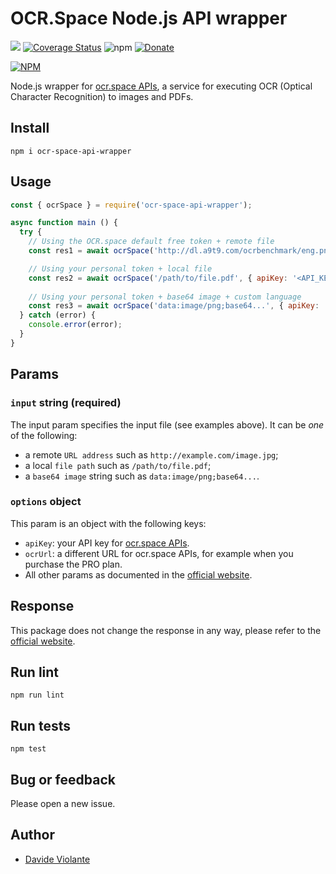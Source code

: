 # OCR.Space Node.js API wrapper
[![](https://github.com/davideviolante/ocr-space-api-wrapper/workflows/Node.js%20CI/badge.svg)](https://github.com/DavideViolante/ocr-space-api-wrapper/actions?query=workflow%3A"Node.js+CI") [![Coverage Status](https://coveralls.io/repos/github/DavideViolante/ocr-space-api-wrapper/badge.svg?branch=master)](https://coveralls.io/github/DavideViolante/ocr-space-api-wrapper?branch=master) ![npm](https://img.shields.io/npm/dm/ocr-space-api-wrapper) [![Donate](https://img.shields.io/badge/paypal-donate-179BD7.svg)](https://www.paypal.me/dviolante)

[![NPM](https://nodei.co/npm/ocr-space-api-wrapper.png)](https://nodei.co/npm/ocr-space-api-wrapper/)

Node.js wrapper for [ocr.space APIs](https://ocr.space/ocrapi), a service for executing OCR (Optical Character Recognition) to images and PDFs.

## Install
`npm i ocr-space-api-wrapper`

## Usage
```js
const { ocrSpace } = require('ocr-space-api-wrapper');

async function main () {
  try {
    // Using the OCR.space default free token + remote file
    const res1 = await ocrSpace('http://dl.a9t9.com/ocrbenchmark/eng.png');

    // Using your personal token + local file
    const res2 = await ocrSpace('/path/to/file.pdf', { apiKey: '<API_KEY_HERE>' });
    
    // Using your personal token + base64 image + custom language
    const res3 = await ocrSpace('data:image/png;base64...', { apiKey: '<API_KEY_HERE>', language: 'ita' });
  } catch (error) {
    console.error(error);
  }
}
```

## Params
### `input` string (required)
The input param specifies the input file (see examples above). It can be _one_ of the following:
 - a remote `URL address` such as `http://example.com/image.jpg`;
 - a local `file path` such as `/path/to/file.pdf`;
 - a `base64 image` string such as `data:image/png;base64...`.

### `options` object
This param is an object with the following keys:
- `apiKey`: your API key for [ocr.space APIs](https://ocr.space/ocrapi).
- `ocrUrl`: a different URL for ocr.space APIs, for example when you purchase the PRO plan.
- All other params as documented in the [official website](https://ocr.space/OCRAPI#PostParameters).

## Response
This package does not change the response in any way, please refer to the [official website](https://ocr.space/OCRAPI#Response).

## Run lint
`npm run lint`

## Run tests
`npm test`

## Bug or feedback
Please open a new issue.

## Author
- [Davide Violante](https://github.com/DavideViolante)

